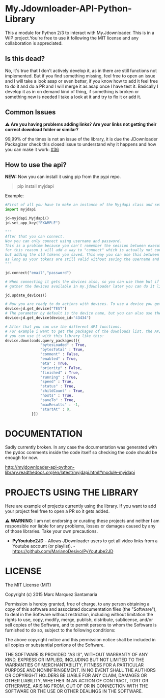 # My.Jdownloader-API-Python-Library
This a module for Python 2/3 to interact with My.Jdownloader. This is in a WIP project.You're free to use it following the MIT license and any collaboration is appreciated.

## Is this dead?
No, it's true that I don't actively develop it, as in there are still functions not implemented. But if you find something missing, feel free to open an issue and I will take a look asap or even better, if you know how to add it feel free to do it and do a PR and I will merge it as asap once I have test it.
Basically I develop it as in on demand kind of thing, if something is broken or something new is needed I take a look at it and try to fix it or add it.

## Common Issues
:warning: **Are you having problems adding links? Are your links not getting their correct download folder or similar?**

99,99% of the times is not an issue of the library, it is due the JDownloader Packagizer check this closed issue to understand why it happens and how you can make it work: [#36](https://github.com/mmarquezs/My.Jdownloader-API-Python-Library/issues/36) 

## How to use the api?
**NEW:** Now you can install it using pip from the pypi repo.
> pip install myjdapi

Example:

```python
#First of all you have to make an instance of the Myjdapi class and set your APPKey:
import myjdapi

jd=myjdapi.Myjdapi()
jd.set_app_key("EXAMPLE")

"""
After that you can connect.
Now you can only connect using username and password.
This is a problem because you can't remember the session between executions
for this reason i will add a way to "connect" which is actually not connecting, 
but adding the old tokens you saved. This way you can use this between executions
as long as your tokens are still valid without saving the username and password.
"""

jd.connect("email","password")

# When connecting it gets the devices also, so you can use them but if you want to 
# gather the devices available in my.jdownloader later you can do it like this

jd.update_devices()

# Now you are ready to do actions with devices. To use a device you get it like this:
device=jd.get_device("TEST") 
# The parameter by default is the device name, but you can also use the device_id.
device=jd.get_device(device_id="43434")

# After that you can use the different API functions.
# For example i want to get the packages of the downloads list, the API has a function under downloads called queryPackages,
# you can use it with this library like this:
device.downloads.query_packages([{
                "bytesLoaded" : True,
                "bytesTotal" : True,
                "comment" : False,
                "enabled" : True,
                "eta" : True,
                "priority" : False,
                "finished" : True,
                "running" : True,
                "speed" : True,
                "status" : True,
                "childCount" : True,
                "hosts" : True,
                "saveTo" : True,
                "maxResults" : -1,
                "startAt" : 0,
            }])
```
# DOCUMENTATION

Sadly currently broken. In any case the documentation was generated with the pydoc comments inside the code itself so checking the code should be enough for now.

http://myjdownloader-api-python-library.readthedocs.org/en/latest/myjdapi.html#module-myjdapi



# PROJECTS USING THE LIBRARY
Here are example of projects currently using the library. If you want to add your project feel free to open a PR so it gets added.

:warning: **WARNING**: I am not endorsing or curating these projects and neither I am responsible nor liable for any problems, losses or damages caused by any of those libraries. Take your own precautions.

* **PyYoutube2JD** - Allows JDownloader users to get all video links from a Youtube account (or playlist). - https://github.com/MarianoDesivo/PyYoutube2JD



# LICENSE
The MIT License (MIT)

Copyright (c) 2015 Marc Marquez Santamaria

Permission is hereby granted, free of charge, to any person obtaining a copy
of this software and associated documentation files (the "Software"), to deal
in the Software without restriction, including without limitation the rights
to use, copy, modify, merge, publish, distribute, sublicense, and/or sell
copies of the Software, and to permit persons to whom the Software is
furnished to do so, subject to the following conditions:

The above copyright notice and this permission notice shall be included in all
copies or substantial portions of the Software.

THE SOFTWARE IS PROVIDED "AS IS", WITHOUT WARRANTY OF ANY KIND, EXPRESS OR
IMPLIED, INCLUDING BUT NOT LIMITED TO THE WARRANTIES OF MERCHANTABILITY,
FITNESS FOR A PARTICULAR PURPOSE AND NONINFRINGEMENT. IN NO EVENT SHALL THE
AUTHORS OR COPYRIGHT HOLDERS BE LIABLE FOR ANY CLAIM, DAMAGES OR OTHER
LIABILITY, WHETHER IN AN ACTION OF CONTRACT, TORT OR OTHERWISE, ARISING FROM,
OUT OF OR IN CONNECTION WITH THE SOFTWARE OR THE USE OR OTHER DEALINGS IN THE
SOFTWARE.
